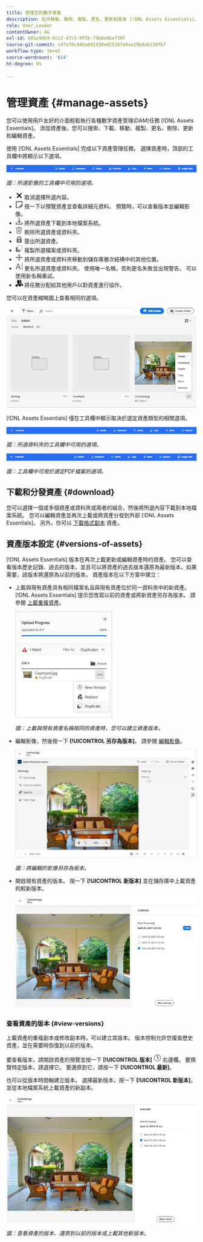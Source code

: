 ```yaml
---
title: 管理您的數字資產
description: 在中移動、刪除、複製、更名、更新和版本 [!DNL Assets Essentials]。
role: User,Leader
contentOwner: AG
exl-id: b01e98b9-0cc2-47c5-9f5b-79b8e6bef39f
source-git-commit: cd7af0c946a042430e62528fa6aa19bdab139f67
workflow-type: tm+mt
source-wordcount: '614'
ht-degree: 0%

---
```


# 管理資產 {#manage-assets}

您可以使用用戶友好的介面輕鬆執行各種數字資產管理(DAM)任務 [!DNL Assets Essentials]。 添加資產後，您可以搜索、下載、移動、複製、更名、刪除、更新和編輯資產。

使用 [!DNL Assets Essentials] 完成以下資產管理任務。 選擇資產時，頂部的工具欄中將顯示以下選項。

![選擇資產時的工具欄選項](assets/toolbar-image-selected.png)

*圖：所選影像的工具欄中可用的選項。*

* ![取消選擇表徵圖](assets/do-not-localize/close-icon.png) 取消選擇所選內容。
* ![詳細資訊表徵圖](assets/do-not-localize/edit-in-icon.png) 按一下以預覽資產並查看詳細元資料。 預覽時，可以查看版本並編輯影像。
* ![下載表徵圖](assets/do-not-localize/download-icon.png) 將所選資產下載到本地檔案系統。
* ![刪除表徵圖](assets/do-not-localize/delete-icon.png) 刪除所選資產或資料夾。
* ![簽出表徵圖](assets/do-not-localize/checkout-icon.png) 簽出所選資產。
* ![複製表徵圖](assets/do-not-localize/copy-icon.png) 複製所選檔案或資料夾。
* ![移動表徵圖](assets/do-not-localize/move-icon.png) 將所選資產或資料夾移動到儲存庫層次結構中的其他位置。
* ![更名表徵圖](assets/do-not-localize/rename-icon.png) 更名所選資產或資料夾。 使用唯一名稱，否則更名失敗並出現警告。 可以使用新名稱重試。
* ![分配任務表徵圖](assets/do-not-localize/review-delegate-icon.png) 將任務分配給其他用戶以對資產進行協作。

您可以在資產縮略圖上查看相同的選項。

![資產縮略圖選項以管理資產](assets/options-on-thumbnail.png)

[!DNL Assets Essentials] 僅在工具欄中顯示取決於選定資產類型的相關選項。

![選擇資產時的工具欄選項](assets/toolbar-folder-selected.png)

*圖：所選資料夾的工具欄中可用的選項。*

![選擇資產時的工具欄選項](assets/toolbar-pdf-selected.png)

*圖：工具欄中可用於選定PDF檔案的選項。*

## 下載和分發資產 {#download}

您可以選擇一個或多個資產或資料夾或兩者的組合，然後將所選內容下載到本地檔案系統。 您可以編輯資產並再次上載或將資產分發到外部 [!DNL Assets Essentials]。 另外，你可以 [下載格式副本](/help/add-delete.md#renditions) 資產。

## 資產版本設定 {#versions-of-assets}

<!-- 
TBD: query for engineering: How many versions are maintained. What happens when we reach that limit? Are old versions automatically removed? -->

[!DNL Assets Essentials] 版本在再次上載更新或編輯資產時的資產。 您可以查看版本歷史記錄、過去的版本，並且可以將資產的過去版本還原為最新版本，如果需要，該版本將還原為以前的版本。 資產版本在以下方案中建立：

* 上載與現有資產具有相同檔案名且與現有資產位於同一資料夾中的新資產。 [!DNL Assets Essentials] 提示您改寫以前的資產或將新資產另存為版本。 請參閱 [上載重複資產](/help/add-delete.md#resolve-upload-fails)。

   ![上載時建立版本](assets/uploads-manage-duplicates.png)

   *圖：上載與現有資產名稱相同的資產時，您可以建立資產版本。*

* 編輯影像，然後按一下 **[!UICONTROL 另存為版本]**。 請參閱 [編輯影像](/help/edit-images.md)。

   ![將編輯的影像另存為版本](assets/edit-image2.png)

   *圖：將編輯的影像另存為版本。*

* 開啟現有資產的版本。 按一下 **[!UICONTROL 新版本]** 並在儲存庫中上載資產的較新版本。

   ![從版本歷史記錄中上載資產的新版本的選項](assets/view-asset-versions2.png)

### 查看資產的版本 {#view-versions}

上載資產的重複副本或修改副本時，可以建立其版本。 版本控制允許您複查歷史資產，並在需要時恢復到以前的版本。

要查看版本，請開啟資產的預覽並按一下 **[!UICONTROL 版本]** ![版本表徵圖](assets/do-not-localize/versions-clock-icon.png) 右邊欄。 要預覽特定版本，請選擇它。 要還原到它，請按一下 **[!UICONTROL 最新]**。

也可以從版本時間軸建立版本。 選擇最新版本，按一下 **[!UICONTROL 新版本]**，並從本地檔案系統上載資產的新副本。

![查看資產的版本](assets/view-asset-versions1.png)

*圖：查看資產的版本、還原到以前的版本或上載其他新版本。*
